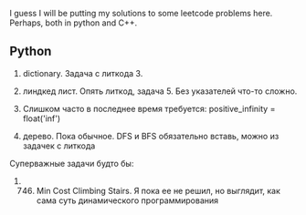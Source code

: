 I guess I will be putting my solutions to some leetcode problems here. Perhaps, both in python and C++.

## Python
1) dictionary. 
Задача с литкода 3.

2) линдкед лист.
Опять литкод, задача 5.
Без указателей что-то сложно.

3) Слишком часто в последнее время требуется: 
positive_infinity = float('inf')

4) дерево. Пока обычное.
DFS и BFS обязательно вставь, можно из задачек с литкода




Суперважные задачи будто бы:
1) 746. Min Cost Climbing Stairs.
Я пока ее не решил, но выглядит, как сама суть динамического программирования
